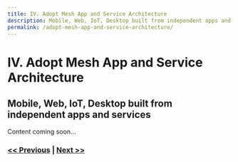 ```yaml
---
title: IV. Adopt Mesh App and Service Architecture
description: Mobile, Web, IoT, Desktop built from independent apps and services
permalink: /adopt-mesh-app-and-service-architecture/
---
```


# IV. Adopt Mesh App and Service Architecture

## Mobile, Web, IoT, Desktop built from independent apps and services

Content coming soon...

### [<< Previous](/embed-least-privileged-approach) | [Next >>](/start-early-with-cicd-and-automation)